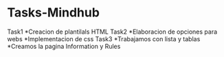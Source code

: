 # Tasks-Mindhub

Task1
*Creacion de plantilals HTML
Task2
*Elaboracion de opciones para webs
*Implementacion de css
Task3
*Trabajamos con lista y tablas
\*Creamos la pagina Information y Rules
